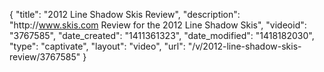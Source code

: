 {
    "title": "2012 Line Shadow Skis Review",
    "description": "http:\/\/www.skis.com Review for the 2012 Line Shadow Skis",
    "videoid": "3767585",
    "date_created": "1411361323",
    "date_modified": "1418182030",
    "type": "captivate",
    "layout": "video",
    "url": "\/v\/2012-line-shadow-skis-review\/3767585"
}